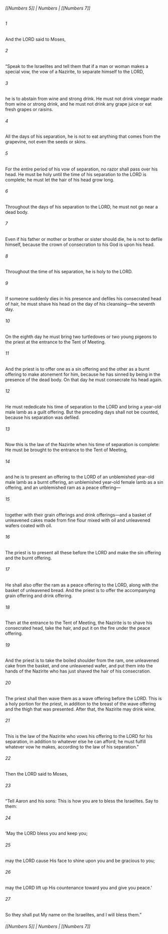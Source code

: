 ###### [[Numbers 5]] | Numbers | [[Numbers 7]]

###### 1
And the LORD said to Moses,
###### 2
“Speak to the Israelites and tell them that if a man or woman makes a special vow, the vow of a Nazirite, to separate himself to the LORD,
###### 3
he is to abstain from wine and strong drink. He must not drink vinegar made from wine or strong drink, and he must not drink any grape juice or eat fresh grapes or raisins.
###### 4
All the days of his separation, he is not to eat anything that comes from the grapevine, not even the seeds or skins.
###### 5
For the entire period of his vow of separation, no razor shall pass over his head. He must be holy until the time of his separation to the LORD is complete; he must let the hair of his head grow long.
###### 6
Throughout the days of his separation to the LORD, he must not go near a dead body.
###### 7
Even if his father or mother or brother or sister should die, he is not to defile himself, because the crown of consecration to his God is upon his head.
###### 8
Throughout the time of his separation, he is holy to the LORD.
###### 9
If someone suddenly dies in his presence and defiles his consecrated head of hair, he must shave his head on the day of his cleansing—the seventh day.
###### 10
On the eighth day he must bring two turtledoves or two young pigeons to the priest at the entrance to the Tent of Meeting.
###### 11
And the priest is to offer one as a sin offering and the other as a burnt offering to make atonement for him, because he has sinned by being in the presence of the dead body. On that day he must consecrate his head again.
###### 12
He must rededicate his time of separation to the LORD and bring a year-old male lamb as a guilt offering. But the preceding days shall not be counted, because his separation was defiled.
###### 13
Now this is the law of the Nazirite when his time of separation is complete: He must be brought to the entrance to the Tent of Meeting,
###### 14
and he is to present an offering to the LORD of an unblemished year-old male lamb as a burnt offering, an unblemished year-old female lamb as a sin offering, and an unblemished ram as a peace offering—
###### 15
together with their grain offerings and drink offerings—and a basket of unleavened cakes made from fine flour mixed with oil and unleavened wafers coated with oil.
###### 16
The priest is to present all these before the LORD and make the sin offering and the burnt offering.
###### 17
He shall also offer the ram as a peace offering to the LORD, along with the basket of unleavened bread. And the priest is to offer the accompanying grain offering and drink offering.
###### 18
Then at the entrance to the Tent of Meeting, the Nazirite is to shave his consecrated head, take the hair, and put it on the fire under the peace offering.
###### 19
And the priest is to take the boiled shoulder from the ram, one unleavened cake from the basket, and one unleavened wafer, and put them into the hands of the Nazirite who has just shaved the hair of his consecration.
###### 20
The priest shall then wave them as a wave offering before the LORD. This is a holy portion for the priest, in addition to the breast of the wave offering and the thigh that was presented. After that, the Nazirite may drink wine.
###### 21
This is the law of the Nazirite who vows his offering to the LORD for his separation, in addition to whatever else he can afford; he must fulfill whatever vow he makes, according to the law of his separation.”
###### 22
Then the LORD said to Moses,
###### 23
“Tell Aaron and his sons: This is how you are to bless the Israelites. Say to them:
###### 24
‘May the LORD bless you and keep you;
###### 25
may the LORD cause His face to shine upon you and be gracious to you;
###### 26
may the LORD lift up His countenance toward you and give you peace.’
###### 27
So they shall put My name on the Israelites, and I will bless them.”

###### [[Numbers 5]] | Numbers | [[Numbers 7]]

